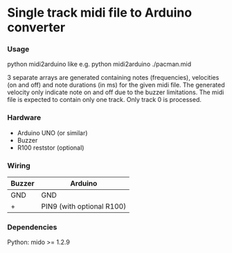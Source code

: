 # Single track midi file to Arduino converter

### Usage
python midi2arduino <MIDIFILE> like e.g. python midi2arduino ./pacman.mid
  
  
3 separate arrays are generated containing notes (frequencies), velocities (on and off) and note durations (in ms) for the given midi file.
The generated velocity  only indicate  note on and off due to the buzzer limitations.
The midi file is expected to contain only one track. Only track 0 is processed.


### Hardware
* Arduino UNO (or similar)
* Buzzer
* R100 reststor (optional)


### Wiring
| Buzzer  |  Arduino |
| --- | --- |
|GND | GND |
| + | PIN9 (with optional R100) |


### Dependencies
Python:
mido >= 1.2.9
